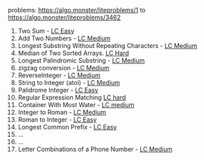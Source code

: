 problems: https://algo.monster/liteproblems/1 to https://algo.monster/liteproblems/3462

1. Two Sum - [LC Easy](https://leetcode.com/problems/two-sum/description/)
2. Add Two Numbers - [LC Medium](https://leetcode.com/problems/add-two-numbers/)
3.  Longest Substring Without Repeating Characters - [LC Medium](
	https://leetcode.com/problems/longest-substring-without-repeating-characters)
4. Median of Two Sorted Arrays.  [LC Hard](https://leetcode.com/problems/median-of-two-sorted-arrays/)
5. Longest Palindromic Substring - [LC Medium](https://leetcode.com/problems/longest-palindromic-substring)
6. zigzag conversion - [LC Medium](https://leetcode.com/problems/zigzag-conversion)
7. ReverseInteger - [LC Medium](https://leetcode.com/problems/reverse-integer/description/)
8. String to Integer (atoi) - [LC Medium](https://leetcode.com/problems/string-to-integer-atoi/description/)
9. Palidrome Integer - [LC Easy](https://leetcode.com/problems/palindrome-number/)
10. Regular Expression Matching [LC hard](https://leetcode.com/problems/regular-expression-matching/description/)
11. Container With Most Water - [LC medium](https://leetcode.com/problems/container-with-most-water/description/)
12. Integer to Roman - [LC Medium](https://leetcode.com/problems/integer-to-roman/description/)
13. Roman to Integer - [LC Easy](https://leetcode.com/problems/roman-to-integer/description/)
14. Longest Common Prefix - [LC Easy](https://leetcode.com/problems/longest-common-prefix/description/)
15. ...
16. ...
17. Letter Combinations of a Phone Number - [LC Medium](https://leetcode.com/problems/letter-combinations-of-a-phone-number/description/)

